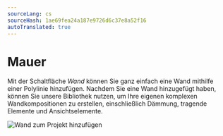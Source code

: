 ```yaml
---
sourceLang: cs
sourceHash: 1ae69fea24a187e9726d6c37e8a52f16
autoTranslated: true
---
```


# Mauer

Mit der Schaltfläche *Wand* können Sie ganz einfach eine Wand mithilfe einer Polylinie hinzufügen. Nachdem Sie eine Wand hinzugefügt haben, können Sie unsere Bibliothek nutzen, um Ihre eigenen komplexen Wandkompositionen zu erstellen, einschließlich Dämmung, tragende Elemente und Ansichtselemente.


![Wand zum Projekt hinzufügen](img/addWall.png)

<!-- [❔Wandaufbau-Bearbeitungshilfe](layersLibrary.md) -->

